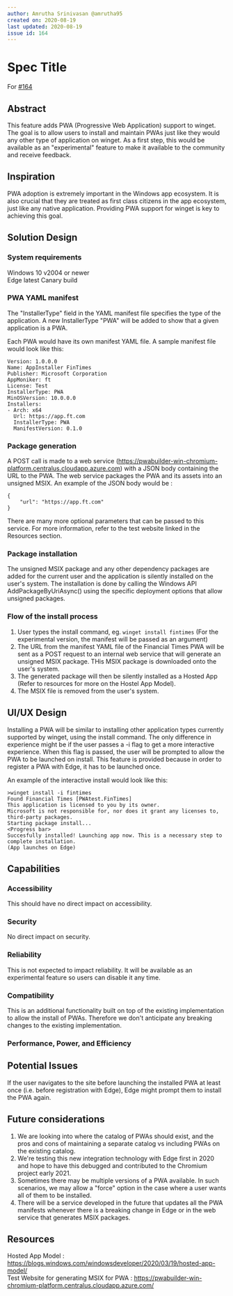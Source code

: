 ```yaml
---
author: Amrutha Srinivasan @amrutha95
created on: 2020-08-19
last updated: 2020-08-19
issue id: 164
---
```


# Spec Title

For [#164](https://github.com/microsoft/winget-cli/issues/164)

## Abstract

This feature adds PWA (Progressive Web Application) support to winget. The goal is to allow users to install and maintain PWAs just like they would any other type of application on winget. As a first step, this would be available as an "experimental" feature to make it available to the community and receive feedback.

## Inspiration

PWA adoption is extremely important in the Windows app ecosystem. It is also crucial that they are treated as first class citizens in the app ecosystem, just like any native application. Providing PWA support for winget is key to achieving this goal.

## Solution Design

### System requirements

Windows 10 v2004 or newer  
Edge latest Canary build

### PWA YAML manifest

The "InstallerType" field in the YAML manifest file specifies the type of the application. A new InstallerType "PWA" will be added to show that a given application is a PWA.

Each PWA would have its own manifest YAML file. A sample manifest file would look like this:

```Id: PWATest.TestInstaller
Version: 1.0.0.0
Name: AppInstaller FinTimes
Publisher: Microsoft Corporation
AppMoniker: ft
License: Test
InstallerType: PWA
MinOSVersion: 10.0.0.0
Installers:
- Arch: x64
  Url: https://app.ft.com
  InstallerType: PWA
  ManifestVersion: 0.1.0
```

### Package generation

A POST call is made to a web service (https://pwabuilder-win-chromium-platform.centralus.cloudapp.azure.com) with a JSON body containing the URL to the PWA. The web service packages the PWA and its assets into an unsigned MSIX. An example of the JSON body would be :

```
{
    "url": "https://app.ft.com"
}
```

There are many more optional parameters that can be passed to this service. For more information, refer to the test website linked in the Resources section.

### Package installation

The unsigned MSIX package and any other dependency packages are added for the current user and the application is silently installed on the user's system. The installation is done by calling the Windows API AddPackageByUriAsync() using the specific deployment options that allow unsigned packages.

### Flow of the install process

1. User types the install command, eg. `winget install fintimes` (For the experimental version, the manifest will be passed as an argument)
2. The URL from the manifest YAML file of the Financial Times PWA will be sent as a POST request to an internal web service that will generate an unsigned MSIX package. THis MSIX package is downloaded onto the user's system.
3. The generated package will then be silently installed as a Hosted App (Refer to resources for more on the Hostel App Model).
4. The MSIX file is removed from the user's system.

## UI/UX Design

Installing a PWA will be similar to installing other application types currently supported by winget, using the install command. The only difference in experience might be if the user passes a -i flag to get a more interactive experience. When this flag is passed, the user will be prompted to allow the PWA to be launched on install. This feature is provided because in order to register a PWA with Edge, it has to be launched once.

An example of the interactive install would look like this:

```
>winget install -i fintimes
Found Financial Times [PWAtest.FinTimes]
This application is licensed to you by its owner.
Microsoft is not responsible for, nor does it grant any licenses to, third-party packages.
Starting package install...
<Progress bar>
Succesfully installed! Launching app now. This is a necessary step to complete installation.
(App launches on Edge)
```

## Capabilities

### Accessibility

This should have no direct impact on accessibility.

### Security

No direct impact on security.

### Reliability

This is not expected to impact reliability. It will be available as an experimental feature so users can disable it any time.

### Compatibility

This is an additional functionality built on top of the existing implementation to allow the install of PWAs. Therefore we don't anticipate any breaking changes to the existing implementation.

### Performance, Power, and Efficiency

## Potential Issues

If the user navigates to the site before launching the installed PWA at least once (i.e. before registration with Edge), Edge might prompt them to install the PWA again.

## Future considerations

1. We are looking into where the catalog of PWAs should exist, and the pros and cons of maintaining a separate catalog vs including PWAs on the existing catalog.
2. We're testing this new integration technology with Edge first in 2020 and hope to have this debugged and contributed to the Chromium project early 2021.
3. Sometimes there may be multiple versions of a PWA available. In such scenarios, we may allow a "force" option in the case where a user wants all of them to be installed.
4. There will be a service developed in the future that updates all the PWA manifests whenever there is a breaking change in Edge or in the web service that generates MSIX packages.

## Resources

Hosted App Model : https://blogs.windows.com/windowsdeveloper/2020/03/19/hosted-app-model/  
Test Website for generating MSIX for PWA : https://pwabuilder-win-chromium-platform.centralus.cloudapp.azure.com/
